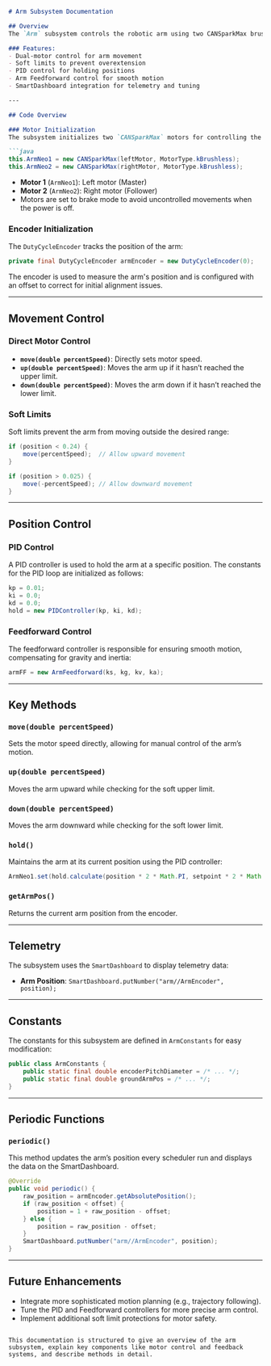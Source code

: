 ```markdown
# Arm Subsystem Documentation

## Overview
The `Arm` subsystem controls the robotic arm using two CANSparkMax brushless motors, an encoder for position tracking, and both PID and Feedforward controllers for precision movement.

### Features:
- Dual-motor control for arm movement
- Soft limits to prevent overextension
- PID control for holding positions
- Arm Feedforward control for smooth motion
- SmartDashboard integration for telemetry and tuning

---

## Code Overview

### Motor Initialization
The subsystem initializes two `CANSparkMax` motors for controlling the arm:

```java
this.ArmNeo1 = new CANSparkMax(leftMotor, MotorType.kBrushless);
this.ArmNeo2 = new CANSparkMax(rightMotor, MotorType.kBrushless);
```

- **Motor 1** (`ArmNeo1`): Left motor (Master)
- **Motor 2** (`ArmNeo2`): Right motor (Follower)
- Motors are set to brake mode to avoid uncontrolled movements when the power is off.

### Encoder Initialization
The `DutyCycleEncoder` tracks the position of the arm:

```java
private final DutyCycleEncoder armEncoder = new DutyCycleEncoder(0);
```

The encoder is used to measure the arm's position and is configured with an offset to correct for initial alignment issues.

---

## Movement Control

### Direct Motor Control

- **`move(double percentSpeed)`**: Directly sets motor speed.
- **`up(double percentSpeed)`**: Moves the arm up if it hasn’t reached the upper limit.
- **`down(double percentSpeed)`**: Moves the arm down if it hasn’t reached the lower limit.

### Soft Limits
Soft limits prevent the arm from moving outside the desired range:

```java
if (position < 0.24) {
    move(percentSpeed);  // Allow upward movement
}

if (position > 0.025) {
    move(-percentSpeed); // Allow downward movement
}
```

---

## Position Control

### PID Control
A PID controller is used to hold the arm at a specific position. The constants for the PID loop are initialized as follows:

```java
kp = 0.01;
ki = 0.0;
kd = 0.0;
hold = new PIDController(kp, ki, kd);
```

### Feedforward Control
The feedforward controller is responsible for ensuring smooth motion, compensating for gravity and inertia:

```java
armFF = new ArmFeedforward(ks, kg, kv, ka);
```

---

## Key Methods

### `move(double percentSpeed)`
Sets the motor speed directly, allowing for manual control of the arm’s motion.

### `up(double percentSpeed)`
Moves the arm upward while checking for the soft upper limit.

### `down(double percentSpeed)`
Moves the arm downward while checking for the soft lower limit.

### `hold()`
Maintains the arm at its current position using the PID controller:

```java
ArmNeo1.set(hold.calculate(position * 2 * Math.PI, setpoint * 2 * Math.PI) + armFF.calculate(position * 2 * Math.PI, kv));
```

### `getArmPos()`
Returns the current arm position from the encoder.

---

## Telemetry

The subsystem uses the `SmartDashboard` to display telemetry data:

- **Arm Position**: `SmartDashboard.putNumber("arm//ArmEncoder", position);`

---

## Constants

The constants for this subsystem are defined in `ArmConstants` for easy modification:

```java
public class ArmConstants {
    public static final double encoderPitchDiameter = /* ... */;
    public static final double groundArmPos = /* ... */;
}
```

---

## Periodic Functions

### `periodic()`
This method updates the arm’s position every scheduler run and displays the data on the SmartDashboard.

```java
@Override
public void periodic() {
    raw_position = armEncoder.getAbsolutePosition();
    if (raw_position < offset) {
        position = 1 + raw_position - offset;
    } else {
        position = raw_position - offset;
    }
    SmartDashboard.putNumber("arm//ArmEncoder", position);
}
```

---

## Future Enhancements
- Integrate more sophisticated motion planning (e.g., trajectory following).
- Tune the PID and Feedforward controllers for more precise arm control.
- Implement additional soft limit protections for motor safety.

```

This documentation is structured to give an overview of the arm subsystem, explain key components like motor control and feedback systems, and describe methods in detail.

